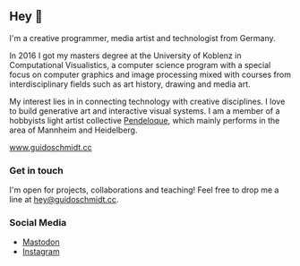 ## Hey 👋

I'm a creative programmer, media artist and technologist from Germany.

In 2016 I got my masters degree at the University of Koblenz in Computational Visualistics, a computer science program with a special focus on computer graphics and image processing mixed with courses from interdisciplinary fields such as art history, drawing and media art.

My interest lies in in connecting technology with creative disciplines. I love to build generative art and interactive visual systems. I am a member of a hobbyists light artist collective [Pendeloque](https://www.pendeloque.de/), which mainly performs in the area of Mannheim and Heidelberg.


www.guidoschmidt.cc

### Get in touch

I'm open for projects, collaborations and teaching! Feel free to drop me a line at hey@guidoschmidt.cc.

### Social Media
- <a rel="me" href="https://genart.social/@guidoschmidt">Mastodon</a>
- [Instagram](https://www.instagram.com/guidoschmidt.cc/)
